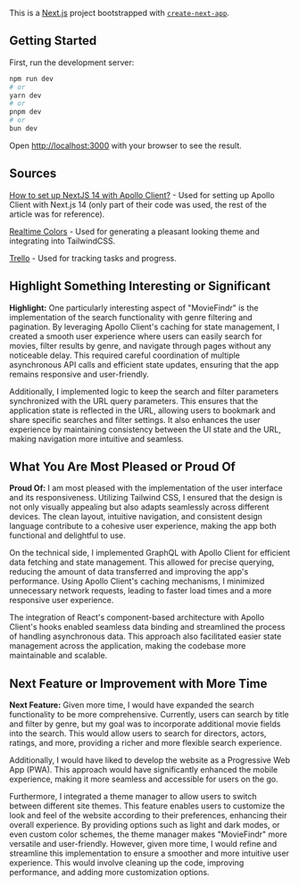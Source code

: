This is a [Next.js](https://nextjs.org/) project bootstrapped with [`create-next-app`](https://github.com/vercel/next.js/tree/canary/packages/create-next-app).

## Getting Started

First, run the development server:

```bash
npm run dev
# or
yarn dev
# or
pnpm dev
# or
bun dev
```

Open [http://localhost:3000](http://localhost:3000) with your browser to see the result.

## Sources

[How to set up NextJS 14 with Apollo Client?](https://medium.com/@sehrawy/how-to-set-up-nextjs-14-with-apollo-client-754a177e0a00) - Used for setting up Apollo Client with Next.js 14 (only part of their code was used, the rest of the article was for reference).

[Realtime Colors](https://www.realtimecolors.com/) - Used for generating a pleasant looking theme and integrating into TailwindCSS.

[Trello](https://trello.com) - Used for tracking tasks and progress.

## Highlight Something Interesting or Significant

**Highlight:**
One particularly interesting aspect of "MovieFindr" is the implementation of the search functionality with genre filtering and pagination. By leveraging Apollo Client's caching for state management, I created a smooth user experience where users can easily search for movies, filter results by genre, and navigate through pages without any noticeable delay. This required careful coordination of multiple asynchronous API calls and efficient state updates, ensuring that the app remains responsive and user-friendly.

Additionally, I implemented logic to keep the search and filter parameters synchronized with the URL query parameters. This ensures that the application state is reflected in the URL, allowing users to bookmark and share specific searches and filter settings. It also enhances the user experience by maintaining consistency between the UI state and the URL, making navigation more intuitive and seamless.

## What You Are Most Pleased or Proud Of

**Proud Of:**
I am most pleased with the implementation of the user interface and its responsiveness. Utilizing Tailwind CSS, I ensured that the design is not only visually appealing but also adapts seamlessly across different devices. The clean layout, intuitive navigation, and consistent design language contribute to a cohesive user experience, making the app both functional and delightful to use.

On the technical side, I implemented GraphQL with Apollo Client for efficient data fetching and state management. This allowed for precise querying, reducing the amount of data transferred and improving the app's performance. Using Apollo Client's caching mechanisms, I minimized unnecessary network requests, leading to faster load times and a more responsive user experience.

The integration of React's component-based architecture with Apollo Client's hooks enabled seamless data binding and streamlined the process of handling asynchronous data. This approach also facilitated easier state management across the application, making the codebase more maintainable and scalable.

## Next Feature or Improvement with More Time

**Next Feature:**
Given more time, I would have expanded the search functionality to be more comprehensive. Currently, users can search by title and filter by genre, but my goal was to incorporate additional movie fields into the search. This would allow users to search for directors, actors, ratings, and more, providing a richer and more flexible search experience.

Additionally, I would have liked to develop the website as a Progressive Web App (PWA). This approach would have significantly enhanced the mobile experience, making it more seamless and accessible for users on the go.

Furthermore, I integrated a theme manager to allow users to switch between different site themes. This feature enables users to customize the look and feel of the website according to their preferences, enhancing their overall experience. By providing options such as light and dark modes, or even custom color schemes, the theme manager makes "MovieFindr" more versatile and user-friendly. However, given more time, I would refine and streamline this implementation to ensure a smoother and more intuitive user experience. This would involve cleaning up the code, improving performance, and adding more customization options.

